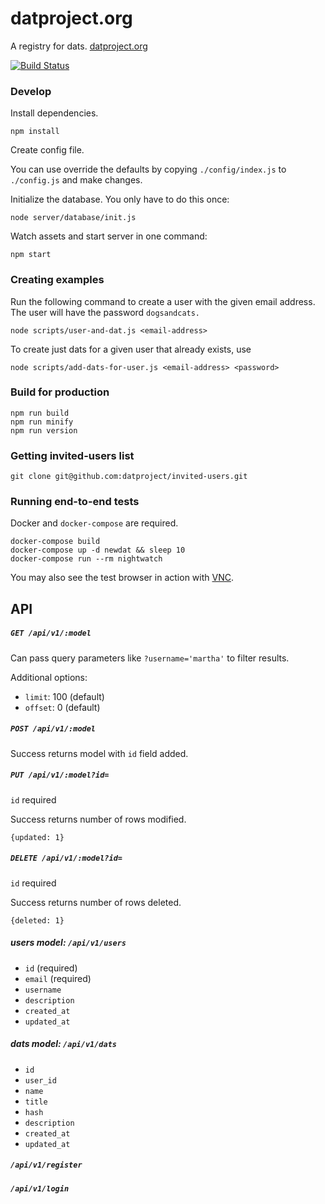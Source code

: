 # datproject.org

A registry for dats. [datproject.org](http://datproject.org)

[![Build Status](https://travis-ci.org/datproject/datproject.org.svg?branch=master)](https://travis-ci.org/datproject/datproject.org)

### Develop

Install dependencies.

```
npm install
```

Create config file.

You can use override the defaults by copying `./config/index.js` to
`./config.js` and make changes.

Initialize the database. You only have to do this once:

```
node server/database/init.js
```


Watch assets and start server in one command:

```
npm start
```

### Creating examples

Run the following command to create a user with the given email address. The
user will have the password `dogsandcats.`

```
node scripts/user-and-dat.js <email-address>
```

To create just dats for a given user that already exists, use
```
node scripts/add-dats-for-user.js <email-address> <password>
```



### Build for production
```
npm run build
npm run minify
npm run version
```

### Getting invited-users list

```
git clone git@github.com:datproject/invited-users.git
```


### Running end-to-end tests

Docker and `docker-compose` are required.

```
docker-compose build
docker-compose up -d newdat && sleep 10
docker-compose run --rm nightwatch
```

You may also see the test browser in action with [VNC](https://github.com/blueimp/nightwatch).

## API

##### ```GET /api/v1/:model```

Can pass query parameters like `?username='martha'` to filter results.

Additional options:

  * `limit`: 100 (default)
  * `offset`: 0 (default)

##### ```POST /api/v1/:model```

Success returns model with `id` field added.

##### ```PUT /api/v1/:model?id=```

`id` required

Success returns number of rows modified.
```
{updated: 1}
```

##### ```DELETE /api/v1/:model?id=```

`id` required

Success returns number of rows deleted.
```
{deleted: 1}
```

##### users model: ```/api/v1/users```

- `id` (required)
- `email` (required)
- `username`
- `description`
- `created_at`
- `updated_at`

##### dats model: ```/api/v1/dats```

- `id`
- `user_id`
- `name`
- `title`
- `hash`
- `description`
- `created_at`
- `updated_at`

#####  ```/api/v1/register```
#####  ```/api/v1/login```
